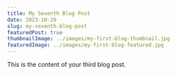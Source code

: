 ```yaml
---
title: My Seventh Blog Post
date: 2023-10-20
slug: my-seventh-blog-post
featuredPost: true
thumbnailImage: ../images/my-first-blog-thumbnail.jpg
featuredImage: ../images/my-first-blog-featured.jpg
---
```


This is the content of your third blog post.